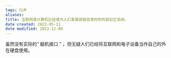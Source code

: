 ```yaml
---
tags: CLM
aliases: 
title: 互联网或计算机已经成为人们急需获取信息时的外部记忆系统。
date created: 2022-05-11
date modified: 2022-12-09
---
```

虽然没有实际的“ 脑机接口 ” ，但无疑人们已经将互联网和电子设备当作自己的外在硬盘使用。